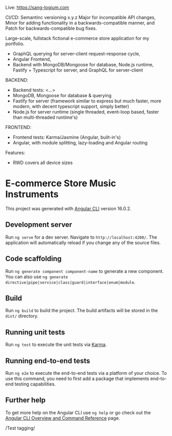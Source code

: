 Live: https://sang-logium.com

CI/CD: Semantinc versioning x.y.z
Major for incompatible API changes,
Minor for adding functionality in a backwards-compatible manner, and
Patch for backwards-compatible bug fixes.

Large-scale, fullstack fictional e-commerce store application for my portfolio.

- GraphQL querying for server-client request-response cycle,
- Angular Frontend,
- Backend with MongoDB/Mongoose for database, Node.js runtime,
  Fastify + Typescript for server, and GraphQL for server-client

BACKEND:

- Backend tests: <...>
- MongoDB, Mongoose for database & querying
- Fastify for server (framework similar to express but much faster, more modern, with decent typescript support, simply better)
- Node.js for server runtime (single threaded, event-loop based, faster than multi-threaded runtime's)

<!-- test -->

FRONTEND:

- Frontend tests: Karma/Jasmine (Angular, built-in's)
- Angular, with module splitting, lazy-loading and Angular routing

Features:

- RWD covers all device sizes

# E-commerce Store Music Instruments

This project was generated with [Angular CLI](https://github.com/angular/angular-cli) version 16.0.2.

## Development server

Run `ng serve` for a dev server. Navigate to `http://localhost:4200/`. The application will automatically reload if you change any of the source files.

## Code scaffolding

Run `ng generate component component-name` to generate a new component. You can also use `ng generate directive|pipe|service|class|guard|interface|enum|module`.

## Build

Run `ng build` to build the project. The build artifacts will be stored in the `dist/` directory.

## Running unit tests

Run `ng test` to execute the unit tests via [Karma](https://karma-runner.github.io).

## Running end-to-end tests

Run `ng e2e` to execute the end-to-end tests via a platform of your choice. To use this command, you need to first add a package that implements end-to-end testing capabilities.

## Further help

To get more help on the Angular CLI use `ng help` or go check out the [Angular CLI Overview and Command Reference](https://angular.io/cli) page.

/Test tagging/
